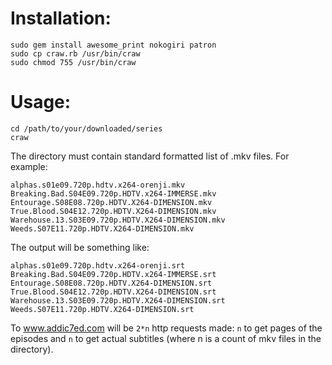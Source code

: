 Installation:
====

    sudo gem install awesome_print nokogiri patron
    sudo cp craw.rb /usr/bin/craw
    sudo chmod 755 /usr/bin/craw

Usage:
====

    cd /path/to/your/downloaded/series
    craw

The directory must contain standard formatted list of .mkv files. For example:

    alphas.s01e09.720p.hdtv.x264-orenji.mkv
    Breaking.Bad.S04E09.720p.HDTV.x264-IMMERSE.mkv
    Entourage.S08E08.720p.HDTV.X264-DIMENSION.mkv
    True.Blood.S04E12.720p.HDTV.X264-DIMENSION.mkv
    Warehouse.13.S03E09.720p.HDTV.X264-DIMENSION.mkv
    Weeds.S07E11.720p.HDTV.X264-DIMENSION.mkv

The output will be something like:

    alphas.s01e09.720p.hdtv.x264-orenji.srt
    Breaking.Bad.S04E09.720p.HDTV.x264-IMMERSE.srt
    Entourage.S08E08.720p.HDTV.X264-DIMENSION.srt
    True.Blood.S04E12.720p.HDTV.X264-DIMENSION.srt
    Warehouse.13.S03E09.720p.HDTV.X264-DIMENSION.srt
    Weeds.S07E11.720p.HDTV.X264-DIMENSION.srt

To www.addic7ed.com will be `2*n` http requests made: `n` to get pages of the episodes
and `n` to get actual subtitles (where n is a count of mkv files in the directory).
